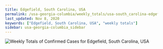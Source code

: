 ```yaml
---
title: Edgefield, South Carolina, USA
permalink: /usa-georgia-columbia/weekly_totals/usa-south_carolina-edgefield-weekly_totals.html
last_updated: Nov 8, 2020
keywords: ["Edgefield, South Carolina, USA", "weekly totals"]
sidebar: usa-georgia-columbia_sidebar
---
```


![Weekly Totals of Confirmed Cases for Edgefield, South Carolina, USA](/covid_tracker/images/graphs/usa-south_carolina-edgefield-weekly_totals_graph.png)
